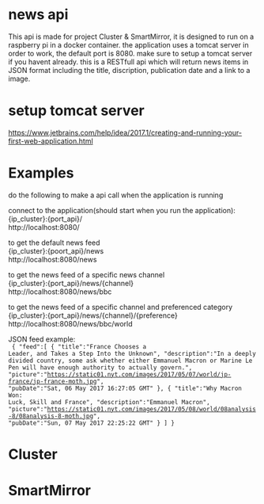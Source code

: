 # news api
This api is made for project Cluster & SmartMirror, it is designed to run on a raspberry pi in a docker container. the application uses a tomcat server in order to work, the default port is 8080. make sure to setup a tomcat server if you havent already.
this is a RESTfull api which will return news items in JSON format including the title, discription, publication date and a link to a image. 

# setup tomcat server

https://www.jetbrains.com/help/idea/2017.1/creating-and-running-your-first-web-application.html

# Examples

do the following to make a api call when the application is running

connect to the application(should start when you run the application): <br>
{ip_cluster}:{port_api}/<br>
http://localhost:8080/<br>

to get the default news feed<br> 
{ip_cluster}:{poort_api}/news <br>
http://localhost:8080/news<br>

to get the news feed of a specific news channel<br>
{ip_cluster}:{port_api}/news/{channel} <br>
http://localhost:8080/news/bbc<br>

to get the news feed of a specific channel and preferenced category<br>
{ip_cluster}:{port_api}/news/{channel}/{preference} <br>
http://localhost:8080/news/bbc/world<br>

JSON feed example: 
<br>
<code>
{
    "feed":[
       {
          "title":"France Chooses a Leader, and Takes a Step Into the Unknown",
          "description":"In a deeply divided country, some ask whether either Emmanuel Macron or Marine Le Pen will have enough authority to actually govern.",
          "picture":"https://static01.nyt.com/images/2017/05/07/world/jp-france/jp-france-moth.jpg",
          "pubDate":"Sat, 06 May 2017 16:27:05 GMT"
       },
       {
          "title":"Why Macron Won: Luck, Skill and France",
          "description":"Emmanuel Macron",
          "picture":"https://static01.nyt.com/images/2017/05/08/world/08analysis-8/08analysis-8-moth.jpg",
          "pubDate":"Sun, 07 May 2017 22:25:22 GMT"
       }
   ]
}
</code>


# Cluster

# SmartMirror
